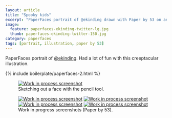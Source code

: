 ```yaml
---
layout: article
title: "Spooky kids"
excerpt: "PaperFaces portrait of @ekinding drawn with Paper by 53 on an iPad."
image: 
  feature: paperfaces-ekinding-twitter-lg.jpg
  thumb: paperfaces-ekinding-twitter-150.jpg
category: paperfaces
tags: [portrait, illustration, paper by 53]
---
```


PaperFaces portrait of [@ekinding](http://twitter.com/ekinding). Had a lot of fun with this creeptacular illustration.

{% include boilerplate/paperfaces-2.html %}

<figure>
	<a href="{{ site.url }}/images/paperfaces-ekinding-process-1-lg.jpg"><img src="{{ site.url }}/images/paperfaces-ekinding-process-1-750.jpg" alt="Work in process screenshot"></a>
	<figcaption>Sketching out a face with the pencil tool.</figcaption>
</figure>

<figure class="half">
	<a href="{{ site.url }}/images/paperfaces-ekinding-process-2-lg.jpg"><img src="{{ site.url }}/images/paperfaces-ekinding-process-2-600.jpg" alt="Work in process screenshot"></a>
	<a href="{{ site.url }}/images/paperfaces-ekinding-process-3-lg.jpg"><img src="{{ site.url }}/images/paperfaces-ekinding-process-3-600.jpg" alt="Work in process screenshot"></a>
	<a href="{{ site.url }}/images/paperfaces-ekinding-process-4-lg.jpg"><img src="{{ site.url }}/images/paperfaces-ekinding-process-4-600.jpg" alt="Work in process screenshot"></a>
	<a href="{{ site.url }}/images/paperfaces-ekinding-process-5-lg.jpg"><img src="{{ site.url }}/images/paperfaces-ekinding-process-5-600.jpg" alt="Work in process screenshot"></a>
	<figcaption>Work in progress screenshots (Paper by 53).</figcaption>
</figure>